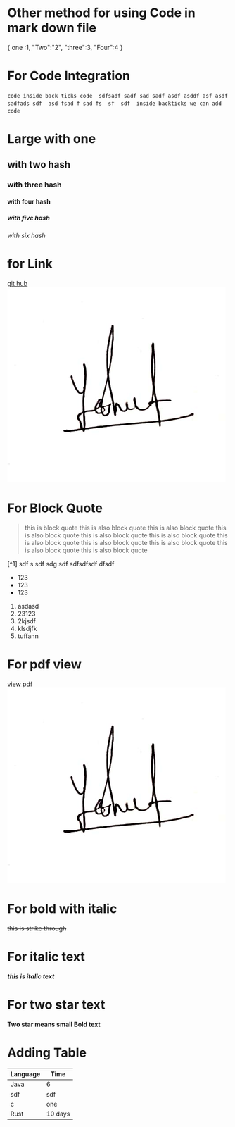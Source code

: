 # Other method for using Code in mark down file
{
    one :1,
    "Two":"2",
    "three":3,
    "Four":4
}

# For Code Integration
`code inside back ticks code 
sdfsadf sadf sad sadf asdf asddf asf
 asdf
  sadfads sdf 
  asd fsad
  f sad
   fs 
   sf 
   sdf 
   inside backticks we can add code `
# Large with one 
## with two hash
### with three hash
#### with four hash
##### with five hash
###### with six hash

# for Link
[git hub](https://google.com) 
![alt text](<ramesh sign.jpg>) 

# For Block Quote
> this is block quote 
> this is also block quote
> this is also block quote
> this is also block quote
> this is also block quote
> this is also block quote
> this is also block quote
> this is also block quote
> this is also block quote
> this is also block quote
> this is also block quote

[^1] sdf s sdf   sdg sdf sdfsdfsdf dfsdf 

- 123
- 123
- 123

1) asdasd
2) 23123
3) 2kjsdf
4) klsdjfk
5) tuffann

# For pdf view

 [view pdf](git_p/git-cheat-sheet-education.pdf)
 [![Preview](<ramesh sign.jpg>)](git_p/git-cheat-sheet-education.pdf)


# For bold with italic
~~this is strike through~~ 

# For italic text
 ***this is italic text***
# For two star text
 **Two star means small Bold text**

# Adding Table 
|Language|Time|
|---------|------|
|Java|6|
|sdf|sdf|
|c|one|
|Rust|10 days|


